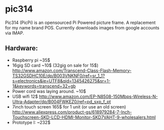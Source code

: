 pic314
=======

Pic314 (PicPi) is an opensourced Pi Powered picture frame. A replacement for my
name brand POS. Currently downloads images from google accounts via
IMAP.

Hardware:
-------
* Raspberry pi ~35$
* 16gig SD card ~10$ (32gig on sale for 15$) http://www.amazon.com/Transcend-Class-Flash-Memory-TS32GSDHC10E/dp/B003VNKNF0/ref=sr_1_1?s=electronics&ie=UTF8&qid=1345426275&sr=1-1&keywords=transcend+32+gb
* Power cord was laying around. ~10$
* USB wifi 12$ http://www.amazon.com/EP-N8508-150Mbps-Wireless-N-Ultra-Adapter/dp/B004FWKEZ0/ref=pd_sxp_f_pt 
* 7inch touch screen 165$ for 1 unit (or use an old screen) http://www.aliexpress.com/product-gs/618979284-7-Inch-Touchscreen-SKD-LCD-HDMI-Monitor-SKD7VAHT-9-wholesalers.html
* Prototype I: ~232$




